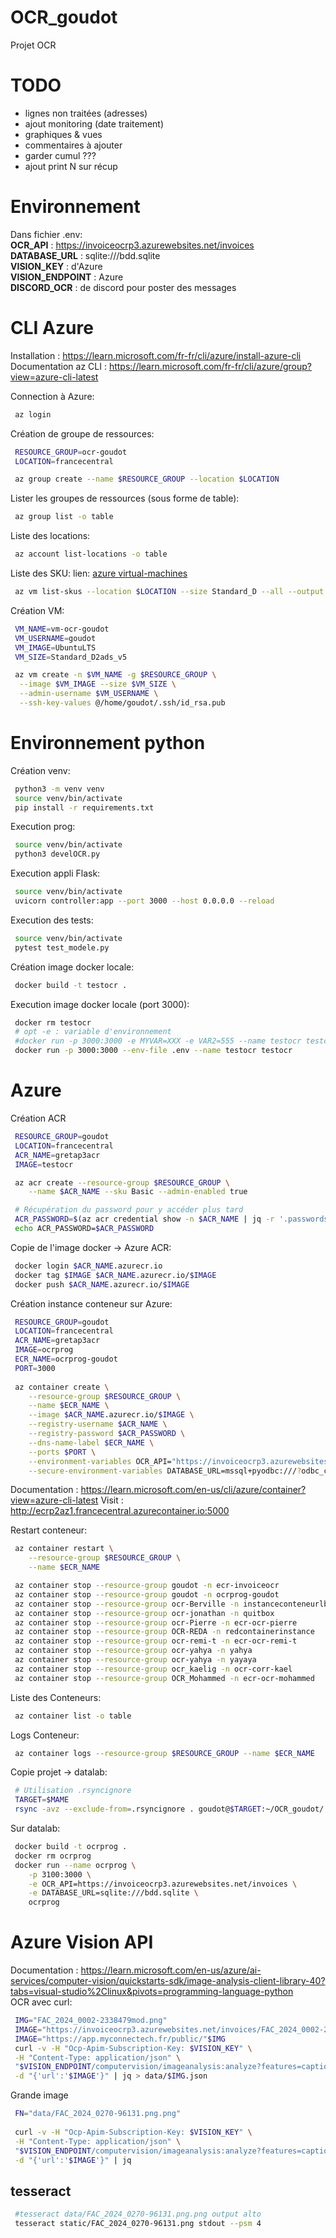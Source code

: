 # OCR_goudot

Projet OCR

# TODO
- lignes non traitées (adresses)
- ajout monitoring (date traitement)
- graphiques & vues
- commentaires à ajouter
- garder cumul ???
- ajout print N sur récup

# Environnement
Dans fichier .env:  
**OCR_API** : https://invoiceocrp3.azurewebsites.net/invoices  
**DATABASE_URL** : sqlite:///bdd.sqlite  
**VISION_KEY** : d'Azure  
**VISION_ENDPOINT** : Azure  
**DISCORD_OCR** : de discord pour poster des messages

# CLI Azure
Installation : https://learn.microsoft.com/fr-fr/cli/azure/install-azure-cli  
Documentation az CLI : https://learn.microsoft.com/fr-fr/cli/azure/group?view=azure-cli-latest

Connection à Azure:
```bash
 az login
```

Création de groupe de ressources:
```bash
 RESOURCE_GROUP=ocr-goudot
 LOCATION=francecentral

 az group create --name $RESOURCE_GROUP --location $LOCATION
```

Lister les groupes de ressources (sous forme de table):
```bash
 az group list -o table
```

Liste des locations:
```bash
 az account list-locations -o table
```

Liste des SKU:
lien: [azure virtual-machines](https://docs.microsoft.com/en-us/azure/virtual-machines/linux/quick-create-cli) 
```bash
 az vm list-skus --location $LOCATION --size Standard_D --all --output table
```

Création VM:

```bash
 VM_NAME=vm-ocr-goudot
 VM_USERNAME=goudot
 VM_IMAGE=UbuntuLTS
 VM_SIZE=Standard_D2ads_v5

 az vm create -n $VM_NAME -g $RESOURCE_GROUP \
  --image $VM_IMAGE --size $VM_SIZE \
  --admin-username $VM_USERNAME \
  --ssh-key-values @/home/goudot/.ssh/id_rsa.pub
```

# Environnement python 

Création venv:
```bash
 python3 -m venv venv
 source venv/bin/activate
 pip install -r requirements.txt
```

Execution prog:
```bash
 source venv/bin/activate
 python3 develOCR.py
```

Execution appli Flask:
```bash
 source venv/bin/activate
 uvicorn controller:app --port 3000 --host 0.0.0.0 --reload
```

Execution des tests:
```bash
 source venv/bin/activate
 pytest test_modele.py
```

Création image docker locale:
```bash
 docker build -t testocr .
```

Execution image docker locale (port 3000):
```bash
 docker rm testocr
 # opt -e : variable d'environnement
 #docker run -p 3000:3000 -e MYVAR=XXX -e VAR2=555 --name testocr testocr
 docker run -p 3000:3000 --env-file .env --name testocr testocr
```

# Azure

Création ACR 
```bash
 RESOURCE_GROUP=goudot
 LOCATION=francecentral
 ACR_NAME=gretap3acr
 IMAGE=testocr

 az acr create --resource-group $RESOURCE_GROUP \
    --name $ACR_NAME --sku Basic --admin-enabled true

 # Récupération du password pour y accéder plus tard
 ACR_PASSWORD=$(az acr credential show -n $ACR_NAME | jq -r '.passwords[0].value')
 echo ACR_PASSWORD=$ACR_PASSWORD
 ```

Copie de l'image docker -> Azure ACR:
```bash
 docker login $ACR_NAME.azurecr.io 
 docker tag $IMAGE $ACR_NAME.azurecr.io/$IMAGE 
 docker push $ACR_NAME.azurecr.io/$IMAGE 
 ```

Création instance conteneur sur Azure:
```bash
 RESOURCE_GROUP=goudot
 LOCATION=francecentral
 ACR_NAME=gretap3acr
 IMAGE=ocrprog
 ECR_NAME=ocrprog-goudot
 PORT=3000
 
 az container create \
    --resource-group $RESOURCE_GROUP \
    --name $ECR_NAME \
    --image $ACR_NAME.azurecr.io/$IMAGE \
    --registry-username $ACR_NAME \
    --registry-password $ACR_PASSWORD \
    --dns-name-label $ECR_NAME \
    --ports $PORT \
    --environment-variables OCR_API="https://invoiceocrp3.azurewebsites.net/invoices" \
    --secure-environment-variables DATABASE_URL=mssql+pyodbc:///?odbc_connect=Driver%3D%7BODBC+Driver+18+for+SQL+Server%7D%3BServer%3Dtcp%3Aocrbd.database.windows.net%2C1433%3BDatabase%3Dgoudot%3BUid%3Dmohammed%3BPwd%3Dpassword%3C%C3%A0123%3BEncrypt%3Dyes%3BTrustServerCertificate%3Dno%3BConnection+Timeout%3D30%3B


```
Documentation : https://learn.microsoft.com/en-us/cli/azure/container?view=azure-cli-latest
Visit : http://ecrp2az1.francecentral.azurecontainer.io:5000

Restart conteneur:
```bash
 az container restart \
    --resource-group $RESOURCE_GROUP \
    --name $ECR_NAME

 az container stop --resource-group goudot -n ecr-invoiceocr
 az container stop --resource-group goudot -n ocrprog-goudot
 az container stop --resource-group ocr-Berville -n instanceconteneurlb
 az container stop --resource-group ocr-jonathan -n quitbox
 az container stop --resource-group ocr-Pierre -n ecr-ocr-pierre
 az container stop --resource-group OCR-REDA -n redcontainerinstance
 az container stop --resource-group ocr-remi-t -n ecr-ocr-remi-t
 az container stop --resource-group ocr-yahya -n yahya
 az container stop --resource-group ocr-yahya -n yayaya
 az container stop --resource-group ocr_kaelig -n ocr-corr-kael
 az container stop --resource-group OCR_Mohammed -n ecr-ocr-mohammed

```

Liste des Conteneurs:
```bash
 az container list -o table
```

Logs Conteneur:
```bash
 az container logs --resource-group $RESOURCE_GROUP --name $ECR_NAME
```




Copie projet -> datalab:
```bash
 # Utilisation .rsyncignore
 TARGET=$MAME
 rsync -avz --exclude-from=.rsyncignore . goudot@$TARGET:~/OCR_goudot/
```

Sur datalab:
```bash
 docker build -t ocrprog .  
 docker rm ocrprog  
 docker run --name ocrprog \
    -p 3100:3000 \
    -e OCR_API=https://invoiceocrp3.azurewebsites.net/invoices \
    -e DATABASE_URL=sqlite:///bdd.sqlite \
    ocrprog
```

# Azure Vision API
Documentation : https://learn.microsoft.com/en-us/azure/ai-services/computer-vision/quickstarts-sdk/image-analysis-client-library-40?tabs=visual-studio%2Clinux&pivots=programming-language-python  
OCR avec curl:
```bash
 IMG="FAC_2024_0002-2338479mod.png"
 IMAGE="https://invoiceocrp3.azurewebsites.net/invoices/FAC_2024_0002-2338479"
 IMAGE="https://app.myconnectech.fr/public/"$IMG
 curl -v -H "Ocp-Apim-Subscription-Key: $VISION_KEY" \
 -H "Content-Type: application/json" \
 "$VISION_ENDPOINT/computervision/imageanalysis:analyze?features=caption,read&model-version=latest&language=en&api-version=2024-02-01" \
 -d "{'url':'$IMAGE'}" | jq > data/$IMG.json
```

Grande image 
```bash
 FN="data/FAC_2024_0270-96131.png.png"
 
 curl -v -H "Ocp-Apim-Subscription-Key: $VISION_KEY" \
 -H "Content-Type: application/json" \
 "$VISION_ENDPOINT/computervision/imageanalysis:analyze?features=caption,read&model-version=latest&language=en&api-version=2024-02-01" \
 -d "{'url':'$IMAGE'}" | jq
```
## tesseract

```bash
 #tesseract data/FAC_2024_0270-96131.png.png output alto
 tesseract static/FAC_2024_0270-96131.png stdout --psm 4
```